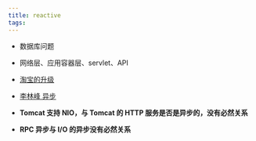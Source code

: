 ```yaml
---
title: reactive
tags:
---
```


* 数据库问题
* 网络层、应用容器层、servlet、API
* [淘宝的升级](https://www.infoq.cn/article/2upHTmd0pOEUNmhY5-Ay)
* [李林峰 异步](https://www.infoq.cn/article/q3iPeYQv-uF5YsISq62c)


* **Tomcat 支持 NIO，与 Tomcat 的 HTTP 服务是否是异步的，没有必然关系**
* **RPC 异步与 I/O 的异步没有必然关系**

<!-- more -->
